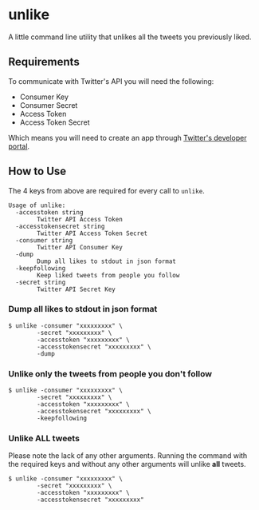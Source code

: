 # unlike

A little command line utility that unlikes all the tweets you previously liked.

## Requirements

To communicate with Twitter's API you will need the following:

- Consumer Key
- Consumer Secret
- Access Token
- Access Token Secret

Which means you will need to create an app through [Twitter's developer
portal](https://developer.twitter.com/en/docs/basics/getting-started).

## How to Use

The 4 keys from above are required for every call to `unlike`. 

```
Usage of unlike:
  -accesstoken string
        Twitter API Access Token
  -accesstokensecret string
        Twitter API Access Token Secret
  -consumer string
        Twitter API Consumer Key
  -dump
        Dump all likes to stdout in json format
  -keepfollowing
        Keep liked tweets from people you follow
  -secret string
        Twitter API Secret Key
```

### Dump all likes to stdout in json format

```
$ unlike -consumer "xxxxxxxxx" \
        -secret "xxxxxxxxx" \
        -accesstoken "xxxxxxxxx" \
        -accesstokensecret "xxxxxxxxx" \
        -dump
```

### Unlike only the tweets from people you don't follow

```
$ unlike -consumer "xxxxxxxxx" \
        -secret "xxxxxxxxx" \
        -accesstoken "xxxxxxxxx" \
        -accesstokensecret "xxxxxxxxx" \
        -keepfollowing
```

### Unlike __ALL__ tweets

Please note the lack of any other arguments. Running the command with the
required keys and without any other arguments will unlike __all__ tweets.

```
$ unlike -consumer "xxxxxxxxx" \
        -secret "xxxxxxxxx" \
        -accesstoken "xxxxxxxxx" \
        -accesstokensecret "xxxxxxxxx"
```
